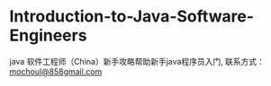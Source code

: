 # Introduction-to-Java-Software-Engineers
java 软件工程师（China）新手攻略帮助新手java程序员入门,
联系方式：mochoul@858gmail.com

